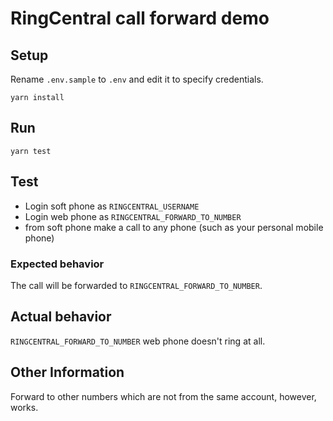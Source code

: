 # RingCentral call forward demo


## Setup

Rename `.env.sample` to `.env` and edit it to specify credentials.

```
yarn install
```


## Run

```
yarn test
```


## Test

- Login soft phone as `RINGCENTRAL_USERNAME`
- Login web phone as `RINGCENTRAL_FORWARD_TO_NUMBER`
- from soft phone make a call to any phone (such as your personal mobile phone)

### Expected behavior

The call will be forwarded to `RINGCENTRAL_FORWARD_TO_NUMBER`.

## Actual behavior

`RINGCENTRAL_FORWARD_TO_NUMBER` web phone doesn't ring at all.


## Other Information

Forward to other numbers which are not from the same account, however, works.

